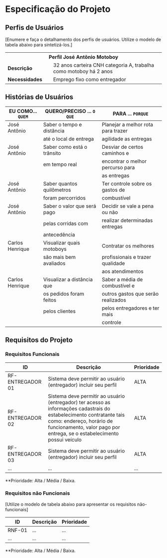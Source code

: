 # Especificação do Projeto

## Perfis de Usuários

[Enumere e faça o detalhamento dos perfis de usuários. Utilize o modelo de tabela abaixo para sintetizá-los.]

<table>
<tbody>
<tr align=center>
<th colspan="2">Perfil José Antõnio Motoboy </th>
</tr>
<tr>
<td width="150px"><b>Descrição</b></td>
<td width="600px">32 anos carteira CNH categoria A, trabalha como motoboy há 2 anos</td>
</tr>
<tr>
<td><b>Necessidades</b></td>
<td>Emprego fixo como entregador</td>
</tr>
</tbody>
</table>


## Histórias de Usuários

|EU COMO... `QUEM`   | QUERO/PRECISO ... `O QUE` |PARA ... `PORQUE`                 |
|--------------------|---------------------------|----------------------------------|
| José Antônio       |Saber o tempo e distância  |Planejar a melhor rota para trazer| 
|                    |até o local de entrega     |agilidade as entregas             |
| José Antônio       |Saber como está o trânsito |Desviar de certos caminhos e      | 
|                    |em tempo real              |encontrar o melhor percurso para  |
|                    |                           |as entregas                       |
| José Antônio       |Saber quantos quilômetros  |Ter controle sobre os gastos de   | 
|                    |foram percorridos          |combustível                       |
| José Antônio       |Saber o valor que será pago|Decidir se vale a pena ou não     | 
|                    |pelas corridas com         |realizar determinadas entregas    |
|                    |antecedência               |                                  |
| Carlos Henrique    |Visualizar quais motoboys  |Contratar os melhores             | 
|                    |são mais bem avaliados     |profissionais e trazer qualidade  |
|                    |                           |aos atendimentos                  |
| Carlos Henrique    |Visualizar a distância que |Saber a média de combustível e    | 
|                    |os pedidos foram feitos    |outros gastos que serão realizados|
|                    |pelos clientes             |pelos entregadores e ter mais     |
|                    |                           |controle                          |

## Requisitos do Projeto

### Requisitos Funcionais

|ID                 | Descrição                                                       | Prioridade |
|-------------------|-----------------------------------------------------------------|------------|
| RF- ENTREGADOR 01 |Sistema deve permitir ao usuário (entregador) incluir seu perfil | ALTA       |
| RF- ENTREGADOR 02 |Sistema deve permitir ao usuário (entregador) ter acesso as informações cadastrais do estabelecimento contratante tais como: endereço, horário de funcionamento, valor pago por entrega, se o estabelecimento possui veículo | ALTA       |
| RF- ENTREGADOR 03 |Sistema deve permitir ao usuário (entregador) incluir seu perfil | ALTA       |
|  ...  |  ...                    | ...   |

**Prioridade: Alta / Média / Baixa. 

### Requisitos não Funcionais

[Utilize o modelo de tabela abaixo para apresentar os requisitos não-funcionais]

|ID      | Descrição               |Prioridade |
|--------|-------------------------|----|
| RNF-01 |  ...                    | ...   | 
| ...    |  ...                    | ...   | 

**Prioridade: Alta / Média / Baixa. 

